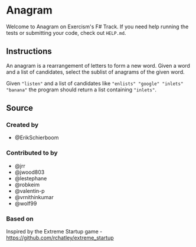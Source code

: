 # Anagram

Welcome to Anagram on Exercism's F# Track.
If you need help running the tests or submitting your code, check out `HELP.md`.

## Instructions

An anagram is a rearrangement of letters to form a new word.
Given a word and a list of candidates, select the sublist of anagrams of the given word.

Given `"listen"` and a list of candidates like `"enlists" "google"
"inlets" "banana"` the program should return a list containing
`"inlets"`.

## Source

### Created by

- @ErikSchierboom

### Contributed to by

- @jrr
- @jwood803
- @lestephane
- @robkeim
- @valentin-p
- @vrnithinkumar
- @wolf99

### Based on

Inspired by the Extreme Startup game - https://github.com/rchatley/extreme_startup